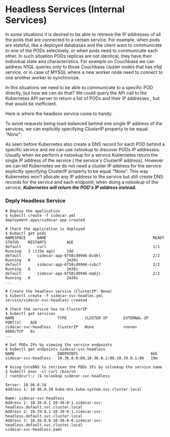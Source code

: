 # Headless Services (Internal Services)

In some situations it is desired to be able to retrieve the IP addresses of all the pods that are connected to a certain service.
For example,  when pods are stateful, like a deployed databases and the client want to communicate to one of the PODs selectively, or when pods need to communicate each other.
In such situation PODs replicas are not identical, they have their individual state and characteristics.
For example on Couchbase we can address N1QL queries only to those Couchbase cluster nodes that has n1ql service,
or in case of MYSQL where a new worker node need to connect to one another worker to synchronize.

In this situations we need to be able to communicate to a specific POD directly, but how we can do that?
We could query the API call to the Kubernetes API server to return a list of PODs and their IP addresses , but that would be inefficient.

Here is where the headless service come to handy.

To avoid requests being load-balanced behind one single IP address of the services, we can explicitly specifying *ClusterIP* property to be equal *"None”*.

As seen before Kubernetes also create a DNS record for each POD behind a specific service and we can use nslookup to discover PODs IP addresses.
Usually when we perform a nslookup  for a service Kubernetes return the single IP address of the service ( the service's ClusterIP address).
However we can tell Kubernetes we do not need a cluster IP address for the service  explicitly specifying ClusterIP property to be equal "None”.
This way Kubernetes won’t allocate any IP address to the service but still create DNS records for the service and each endpoint;
when doing a nslookup of the service,  ***Kubernetes will return the POD's IP address instead.***

### Deply Headless Service
```
# Deploy the application
$ kubectl create -f sidecar.yml
deployment.apps/sidecar-app created

# Check the application is deployed
$ Kubectl get pods
NAMESPACE     NAME                                               READY   STATUS    RESTARTS         AGE
default       curl                                               1/1     Running   3 (115m ago)     19d
default       sidecar-app-6f58cd9946-8zdkl                       2/2     Running   0                2m39s
default       sidecar-app-6f58cd9946-cvbc7                       2/2     Running   0                2m38s
default       sidecar-app-6f58cd9946-mq6jc                       2/2     Running   0                2m38s
...

# Create the headless service (ClusterIP: None)
$ kubectl create -f sidecar-svc-headles.yml
service/sidecar-svc-headless created

# Check the service has no ClusterIP
$ kubectl get services
NAME                   TYPE        CLUSTER-IP       EXTERNAL-IP   PORT(S)    AGE
sidecar-svc-headless   ClusterIP   None             <none>        8080/TCP   8s
...

# Get PODs IPs by viewing the service endpoints
$ kubectl get endpoints sidecar-svc-headless
NAME                   ENDPOINTS                                AGE
sidecar-svc-headless   10.36.0.0:80,10.36.0.1:80,10.39.0.1:80   19m

# Using CoreDNS to retrieve the PODs IPs by nslookup the service name
$ kubectl exec -it curl /bin/sh
[ root@curl:/ ]$ nslookup sidecar-svc-headless

Server: 10.96.0.10
Address 1: 10.96.0.10 kube-dns.kube-system.svc.cluster.local

Name: sidecar-svc-headless
Address 1: 10.36.0.1 10-36-0-1.sidecar-svc-headless.default.svc.cluster.local
Address 2: 10.39.0.1 10-39-0-1.sidecar-svc-headless.default.svc.cluster.local
Address 3: 10.36.0.0 10-36-0-0.sidecar-svc-headless.default.svc.cluster.local
sidecar-svc-headless.yaml
```
